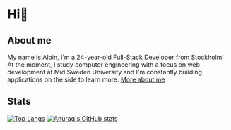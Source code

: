 # Hi👋

## About me
My name is Albin, i'm a 24-year-old Full-Stack Developer from Stockholm!
At the moment, I study computer engineering with a focus on web development at Mid Sweden University and I'm constantly building applications on the side to learn more.
[More about me](https://www.albinronnkvist.me/en-US)

## Stats

[![Top Langs](https://github-readme-stats.vercel.app/api/top-langs/?username=albinronnkvist&theme=dark&hide=html,css&layout=compact)](https://github.com/anuraghazra/github-readme-stats)
[![Anurag's GitHub stats](https://github-readme-stats.vercel.app/api?username=albinronnkvist&theme=dark)](https://github.com/anuraghazra/github-readme-stats)
